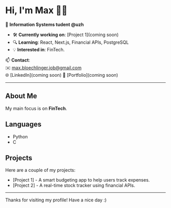 # Hi, I'm Max 👋🏼

🎯 **Information Systems tudent @uzh**

- 🛠️ **Currently working on**: [Project 1](coming soon)
- 🔍 **Learning**: React, Next.js, Financial APIs, PostgreSQL
- 💡 **Interested in**: FinTech.

📫 **Contact**:  
✉️ [max.bloechlinger.job@gmail.com](mailto:max.bloechlinger.job@gmail.com)  
🌐 [LinkedIn](coming soon) 
🔗 [Portfolio](coming soon)

---

## About Me
My main focus is on **FinTech**.

## Languages
- Python
- C 

## Projects
Here are a couple of my projects:
- [Project 1] - A smart budgeting app to help users track expenses.
- [Project 2] - A real-time stock tracker using financial APIs.

---

Thanks for visiting my profile! Have a nice day :)

